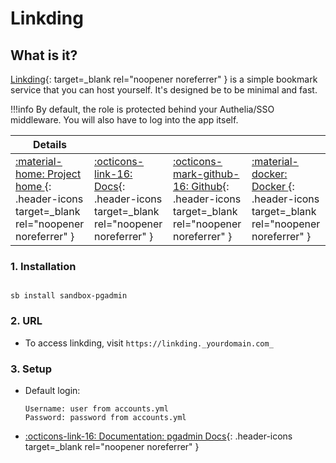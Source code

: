 # Linkding

## What is it?

[Linkding](https://github.com/sissbruecker/linkding#introduction){: target=_blank rel="noopener noreferrer" } is a simple bookmark service that you can host yourself. It's designed be to be minimal and fast.

!!!info
    By default, the role is protected behind your Authelia/SSO middleware. You will also have to log into the app itself.

| Details     |             |             |             |
|-------------|-------------|-------------|-------------|
| [:material-home: Project home ](https://github.com/sissbruecker/linkding#introduction){: .header-icons target=_blank rel="noopener noreferrer" } | [:octicons-link-16: Docs](https://github.com/sissbruecker/linkding#documentation){: .header-icons target=_blank rel="noopener noreferrer" } | [:octicons-mark-github-16: Github](https://github.com/sissbruecker/linkding){: .header-icons target=_blank rel="noopener noreferrer" } | [:material-docker: Docker ](https://hub.docker.com/r/sissbruecker/linkding){: .header-icons target=_blank rel="noopener noreferrer" }|


### 1. Installation

``` shell

sb install sandbox-pgadmin

```

### 2. URL

- To access linkding, visit `https://linkding._yourdomain.com_`

### 3. Setup

- Default login:
  ``` { .yaml}
  Username: user from accounts.yml
  Password: password from accounts.yml
  ```

- [:octicons-link-16: Documentation: pgadmin Docs](https://github.com/sissbruecker/linkding#documentation){: .header-icons target=_blank rel="noopener noreferrer" }
